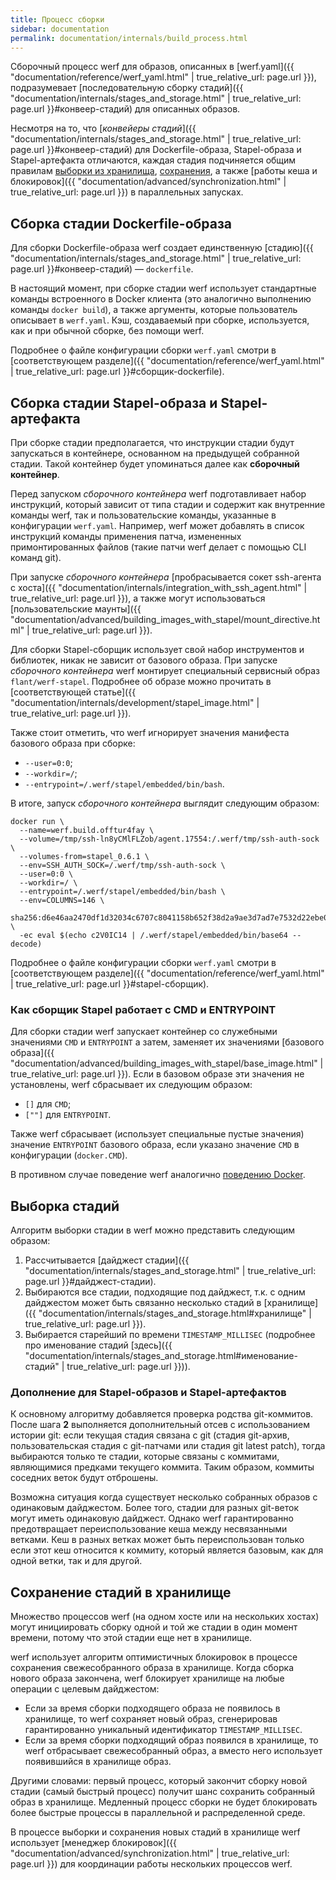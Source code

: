 ```yaml
---
title: Процесс сборки
sidebar: documentation
permalink: documentation/internals/build_process.html
---
```


Сборочный процесс werf для образов, описанных в [werf.yaml]({{ "documentation/reference/werf_yaml.html" | true_relative_url: page.url }}), подразумевает [последовательную сборку стадий]({{ "documentation/internals/stages_and_storage.html" | true_relative_url: page.url }}#конвеер-стадий) для описанных образов.

Несмотря на то, что [_конвейеры стадий_]({{ "documentation/internals/stages_and_storage.html" | true_relative_url: page.url }}#конвеер-стадий) для Dockerfile-образа, Stapel-образа и Stapel-артефакта отличаются, каждая стадия подчиняется общим правилам [выборки из хранилища](#выборка-стадий), [сохранения](#сохранение-стадий-в-хранилище), а также [работы кеша и блокировок]({{ "documentation/advanced/synchronization.html" | true_relative_url: page.url }}) в параллельных запусках.

## Сборка стадии Dockerfile-образа

Для сборки Dockerfile-образа werf создает единственную [стадию]({{ "documentation/internals/stages_and_storage.html" | true_relative_url: page.url }}#конвеер-стадий) — `dockerfile`.

В настоящий момент, при сборке стадии werf использует стандартные команды встроенного в Docker клиента (это аналогично выполнению команды `docker build`), а также аргументы, которые пользователь описывает в `werf.yaml`. Кэш, создаваемый при сборке, используется, как и при обычной сборке, без помощи werf.

Подробнее о файле конфигурации сборки `werf.yaml` смотри в [соответствующем разделе]({{ "documentation/reference/werf_yaml.html" | true_relative_url: page.url }}#сборщик-dockerfile).

## Сборка стадии Stapel-образа и Stapel-артефакта

При сборке стадии предполагается, что инструкции стадии будут запускаться в контейнере, основанном на предыдущей собранной стадии. Такой контейнер будет упоминаться далее как **сборочный контейнер**.

Перед запуском _сборочного контейнера_ werf подготавливает набор инструкций, который зависит от типа стадии и содержит как внутренние команды werf, так и пользовательские команды, указанные в конфигурации `werf.yaml`. Например, werf может добавлять в список инструкций команды применения патча, измененных примонтированных файлов (такие патчи werf делает с помощью CLI команд git).

При запуске _сборочного контейнера_ [пробрасывается сокет ssh-агента с хоста]({{ "documentation/internals/integration_with_ssh_agent.html" | true_relative_url: page.url }}), а также могут использоваться [пользовательские маунты]({{ "documentation/advanced/building_images_with_stapel/mount_directive.html" | true_relative_url: page.url }}).

Для сборки Stapel-сборщик использует свой набор инструментов и библиотек, никак не зависит от базового образа. При запуске _сборочного контейнера_ werf монтирует специальный сервисный образ `flant/werf-stapel`. Подробнее об образе можно прочитать в [соответствующей статье]({{ "documentation/internals/development/stapel_image.html" | true_relative_url: page.url }}).

Также стоит отметить, что werf игнорирует значения манифеста базового образа при сборке:
- `--user=0:0`;
- `--workdir=/`;
- `--entrypoint=/.werf/stapel/embedded/bin/bash`.

В итоге, запуск _сборочного контейнера_ выглядит следующим образом:
```shell
docker run \
  --name=werf.build.offtur4fay \
  --volume=/tmp/ssh-ln8yCMlFLZob/agent.17554:/.werf/tmp/ssh-auth-sock \
  --volumes-from=stapel_0.6.1 \
  --env=SSH_AUTH_SOCK=/.werf/tmp/ssh-auth-sock \
  --user=0:0 \ 
  --workdir=/ \
  --entrypoint=/.werf/stapel/embedded/bin/bash \
  --env=COLUMNS=146 \
  sha256:d6e46aa2470df1d32034c6707c8041158b652f38d2a9ae3d7ad7e7532d22ebe0 \
  -ec eval $(echo c2V0IC14 | /.werf/stapel/embedded/bin/base64 --decode)
```

Подробнее о файле конфигурации сборки `werf.yaml` смотри в [соответствующем разделе]({{ "documentation/reference/werf_yaml.html" | true_relative_url: page.url }}#stapel-сборщик).

### Как сборщик Stapel работает с CMD и ENTRYPOINT

Для сборки стадии werf запускает контейнер со служебными значениями `CMD` и `ENTRYPOINT` а затем, заменяет их значениями [базового образа]({{ "documentation/advanced/building_images_with_stapel/base_image.html" | true_relative_url: page.url }}). Если в базовом образе эти значения не установлены, werf сбрасывает их следующим образом:
* `[]` для `CMD`;
* `[""]` для `ENTRYPOINT`.

Также werf сбрасывает (использует специальные пустые значения) значение `ENTRYPOINT` базового образа, если указано значение `CMD` в конфигурации (`docker.CMD`).

В противном случае поведение werf аналогично [поведению Docker](https://docs.docker.com/engine/reference/builder/#understand-how-cmd-and-entrypoint-interact).

## Выборка стадий

Алгоритм выборки стадии в werf можно представить следующим образом:

 1. Рассчитывается [дайджест стадии]({{ "documentation/internals/stages_and_storage.html" | true_relative_url: page.url }}#дайджест-стадии).
 2. Выбираются все стадии, подходящие под дайджест, т.к. c одним дайджестом может быть связанно несколько стадий в [хранилище]({{ "documentation/internals/stages_and_storage.html#хранилище" | true_relative_url: page.url }}).
 3. Выбирается старейший по времени `TIMESTAMP_MILLISEC` (подробнее про именование стадий [здесь]({{ "documentation/internals/stages_and_storage.html#именование-стадий" | true_relative_url: page.url }})).

### Дополнение для Stapel-образов и Stapel-артефактов

К основному алгоритму добавляется проверка родства git-коммитов. После шага **2** выполняется дополнительный отсев с использованием истории git: если текущая стадия связана с git (стадия git-архив, пользовательская стадия с git-патчами или стадия git latest patch), тогда выбираются только те стадии, которые связаны с коммитами, являющимися предками текущего коммита. Таким образом, коммиты соседних веток будут отброшены.

Возможна ситуация когда существует несколько собранных образов с одинаковым дайджестом. Более того, стадии для разных git-веток могут иметь одинаковую дайджест. Однако werf гарантированно предотвращает переиспользование кеша между несвязанными ветками. Кеш в разных ветках может быть переиспользован только если этот кеш относится к коммиту, который является базовым, как для одной ветки, так и для другой.

## Сохранение стадий в хранилище

Множество процессов werf (на одном хосте или на нескольких хостах) могут инициировать сборку одной и той же стадии в один момент времени, потому что этой стадии еще нет в хранилище. 

werf использует алгоритм оптимистичных блокировок в процессе сохранения свежесобранного образа в хранилище. Когда сборка нового образа закончена, werf блокирует хранилище на любые операции с целевым дайджестом:
- Если за время сборки подходящего образа не появилось в хранилище, то werf сохраняет новый образ, сгенерировав гарантированно уникальный идентификатор `TIMESTAMP_MILLISEC`.
- Если за время сборки подходящий образ появился в хранилище, то werf отбрасывает свежесобранный образ, а вместо него использует появившийся в хранилище образ.

Другими словами: первый процесс, который закончит сборку новой стадии (самый быстрый процесс) получит шанс сохранить собранный образ в хранилище. Медленный процесс сборки не будет блокировать более быстрые процессы в параллельной и распределенной среде.

В процессе выборки и сохранения новых стадий в хранилище werf использует [менеджер блокировок]({{ "documentation/advanced/synchronization.html" | true_relative_url: page.url }}) для координации работы нескольких процессов werf.
